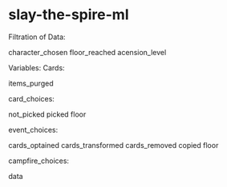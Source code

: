 # slay-the-spire-ml

Filtration of Data: 

character_chosen
floor_reached 
acension_level

Variables: Cards:

items_purged

card_choices: 

not_picked
picked
floor

event_choices:

cards_optained
cards_transformed
cards_removed
copied
floor

campfire_choices:

data

